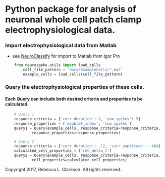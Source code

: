 # Python package for analysis of neuronal whole cell patch clamp electrophysiological data. 
### Import electrophysiological data from Matlab 
* see [NeuroClassify](github.com/RebeccaClarkson/NeuroClassify) for import to Matlab from Igor Pro
```python
	from neurospyke.utils import load_cells
        cell_file_pattern = 'docs/ExampleCells/*.mat' 
        example_cells = load_cells(cell_file_pattern)
```

### Query the electrophysiological properties of these cells.
#### Each Query can include both desired criteria and properties to be calculated.
```python
    # Query 1 
    response_criteria = {'curr_duration':.3, 'num_spikes': 5}
    response_properties = ['doublet_index', 'num_spikes']
    query1 = Query(example_cells, response_criteria=response_criteria, 
            response_properties=response_properties)

    # Query 2
    response_criteria = {'curr_duration': .12, 'curr_amplitude': -400}
    calculated_cell_properties = ['reb_delta_t'] 
    query2 = Query(example_cells, response_criteria=response_criteria, 
            cell_properties=calculated_cell_properties)
```


Copyright 2017, Rebecca L. Clarkson. All rights reserved.
